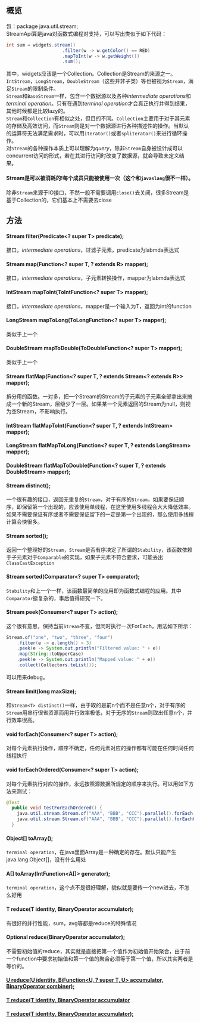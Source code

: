 ## 概览
包：package java.util.stream;  
StreamApi算是java对函数式编程对支持，可以写出类似于如下代码：  
```java
int sum = widgets.stream()
                     .filter(w -> w.getColor() == RED)
                     .mapToInt(w -> w.getWeight())
                     .sum();
```
其中，widgets应该是一个Collection。Collection是Stream的来源之一。  
`IntStream`，`LongStream`，`DoubleStream`（这些并非子类）等也被视为`Stream`，满足`Stream`的限制条件。  
`Stream`和`BaseStream`一样，包含一个数据源以及各种<em>intermediate operations</em>和<em>terminal operation</em>。只有在遇到<em>terminal operation</em>才会真正执行并得到结果，其他时候都是比较lazy的。  
`Stream`和`Collection`有相似之处，但目的不同。`Collection`主要用于对于其元素的存储及高效访问，而`Stream`则是对一个数据源进行各种描述性的操作。当默认的运算符无法满足需求时，可以用`iterator()`或者`spliterator()`来进行循环操作。  
对`Stream`的各种操作本质上可以理解为<em>query</em>，除非`Stream`自身被设计成可以concurrent访问的形式，若在其进行访问时改变了数据源，就会导致未定义结果。  
#### Stream是可以被消耗的!每个成员只能被使用一次（这个和`javaslang`很不一样）。
除非`Stream`来源于IO接口，不然一般不需要调用`close()`去关闭，很多Stream是基于Collection的，它们基本上不需要去close

## 方法
#### Stream<T> filter(Predicate<? super T> predicate);
接口，<em>intermediate operations</em>，过滤子元素，predicate为labmda表达式
#### <R> Stream<R> map(Function<? super T, ? extends R> mapper);
接口，<em>intermediate operations</em>，子元素转换操作，mapper为labmda表达式
#### IntStream mapToInt(ToIntFunction<? super T> mapper);
接口，<em>intermediate operations</em>，mapper是一个输入为T，返回为int的function
#### LongStream mapToLong(ToLongFunction<? super T> mapper);
类似于上一个
#### DoubleStream mapToDouble(ToDoubleFunction<? super T> mapper);
类似于上一个
#### <R> Stream<R> flatMap(Function<? super T, ? extends Stream<? extends R>> mapper);
拆分用的函数。一对多，把一个Stream的Stream的子元素的子元素全部拿出来搞成一个新的Stream，层级少了一层。如果某一个元素返回的Stream为null，则视为空Stream，不影响执行。
#### IntStream flatMapToInt(Function<? super T, ? extends IntStream> mapper);
#### LongStream flatMapToLong(Function<? super T, ? extends LongStream> mapper);
#### DoubleStream flatMapToDouble(Function<? super T, ? extends DoubleStream> mapper);
#### Stream<T> distinct();
一个很有趣的接口，返回无重复的`Stream`，对于有序的`Stream`，如果要保证顺序，即保留第一个出现的，应该使用单线程，在这里使用多线程会大大降低效率。如果不需要保证有序或者不需要保证留下的一定是第一个出现的，那么使用多线程计算会快很多。
#### Stream<T> sorted();
返回一个整理好的`Stream`，`Stream`是否有序决定了所谓的`Stability`，该函数依赖于子元素对于`Comparable`的实现，如果子元素不符合要求，可能丢出`ClassCastException`
#### Stream<T> sorted(Comparator<? super T> comparator);
`Stability`和上一个一样，该函数最简单的应用即为函数式编程的应用。其中`Comparator`挺复杂的，事后值得研究一下。
#### Stream<T> peek(Consumer<? super T> action);
这个很有意思，保持当前`Stream`不变，但同时执行一次ForEach，用法如下所示：
```java
Stream.of("one", "two", "three", "four")
    .filter(e -> e.length() > 3)
    .peek(e -> System.out.println("Filtered value: " + e))
    .map(String::toUpperCase)
    .peek(e -> System.out.println("Mapped value: " + e))
    .collect(Collectors.toList());
```
可以用来debug。
#### Stream<T> limit(long maxSize);
和`Stream<T> distinct()`一样，由于取的是前n个而不是任意n个，对于有序的`Stream`用串行很省资源而用并行效率极低，对于无序的`Stream`则取出任意n个，并行效率很高。
#### void forEach(Consumer<? super T> action);
对每个元素执行操作，顺序不确定，任何元素对应的操作都有可能在任何时间任何线程执行
#### void forEachOrdered(Consumer<? super T> action);
对每个元素执行对应的操作，永远按照源数据所规定的顺序来执行。可以用如下方法来测试：
```java
@Test
  public void testForEachOrdered() {
    java.util.stream.Stream.of("AAA", "BBB", "CCC").parallel().forEach(s -> System.out.println("Output:" + s));
    java.util.stream.Stream.of("AAA", "BBB", "CCC").parallel().forEachOrdered(s -> System.out.println("Output:" + s));
  }
```
#### Object[] toArray();
`terminal operation`，在java里面Array是一种确定的存在。默认只能产生java.lang.Object[]，没有什么用处
#### <A> A[] toArray(IntFunction<A[]> generator);
`terminal operation`，这个点不是很好理解，貌似就是要传一个new进去，不怎么好用
#### T reduce(T identity, BinaryOperator<T> accumulator);
有很好的并行性能，sum，avg等都是reduce的特殊情况
#### Optional<T> reduce(BinaryOperator<T> accumulator);
不需要初始值的reduce，其实就是直接把第一个值作为初始值开始聚合，由于前一个function中要求初始值和第一个值的聚合必须等于第一个值，所以其实两者是等价的。
#### <U> U reduce(U identity, BiFunction<U, ? super T, U> accumulator, BinaryOperator<U> combiner);
#### T reduce(T identity, BinaryOperator<T> accumulator
#### T reduce(T identity, BinaryOperator<T> accumulator);
